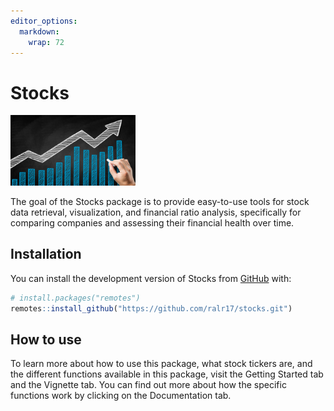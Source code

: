 ```yaml
---
editor_options: 
  markdown: 
    wrap: 72
---
```


# Stocks

<img src="man/figures/Stocks.png" width="200"/>

<!-- badges: start -->

<!-- badges: end -->



The goal of the Stocks package is to provide easy-to-use tools for stock
data retrieval, visualization, and financial ratio analysis,
specifically for comparing companies and assessing their financial
health over time.

## Installation

You can install the development version of Stocks from
[GitHub](https://github.com/ralr17/stocks.git) with:

``` r
# install.packages("remotes")
remotes::install_github("https://github.com/ralr17/stocks.git")
```

## How to use

To learn more about how to use this package, what stock tickers are, and
the different functions available in this package, visit the Getting Started tab and the Vignette tab. You can find out more about
how the specific functions work by clicking on the Documentation tab. 
